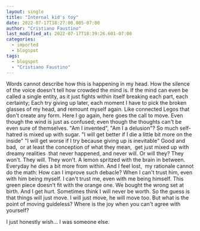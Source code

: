 ```yaml
---
layout: single
title: "Internal kid's toy"
date: 2022-07-17T18:27:00.005-07:00
author: "Cristiano Faustino"
last_modified_at: 2022-07-17T18:39:26.601-07:00
categories:
  - imported
  - blogspot
tags:
  - blogspot
  - "Cristiano Faustino"
---
```


Words cannot describe how this is happening in my head.
How the silence of the voice doesn't tell how crowded the mind is.
If the mind can even be called a single entity,
as it just fights within itself breaking each part, each certainty;
Each try giving up later,
each moment I have to pick the broken glasses of my head,
and remount myself again.
Like connected Legos that don't create any form.
Here I go again, here goes the call to move.
Even though the wind is just as confused;
even though the thoughts can't be even sure of themselves.
"Am I invented", "Am I a delusion"?
So much self-hatred is mixed up with sugar.
"I will get better if I die a little bit more on the inside"
"I will get worse if I try because giving up is inevitable"
Good and bad, 
or at least the conception of what they mean, 
get just mixed up with dreamy realities 
that never happened, and never will.
Or will they?
They won't. They will. They won't.
A lemon spritzed with the brain in between.
Everyday he dies a bit more from within.
And I feel lost, 
my rationale cannot do the math:
How can I improve such debacle?
When I can't trust him, even with him being myself.
I can't trust me, even with me being himself.
This green piece doesn't fit with the orange one.
We bought the wrong set at birth.
And I get hurt.
Sometimes think I will never be worth.
So the guess is that things will just move.
I will just move, he will move too.
But what is the point of moving guideless?
Where is the joy when you can't agree with yourself?

I just honestly wish...
I was someone else.


